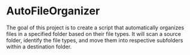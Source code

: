 # AutoFileOrganizer
The goal of this project is to create a script that automatically organizes files in a specified folder based on their file types. It will scan a source folder, identify the file types, and move them into respective subfolders within a destination folder.

